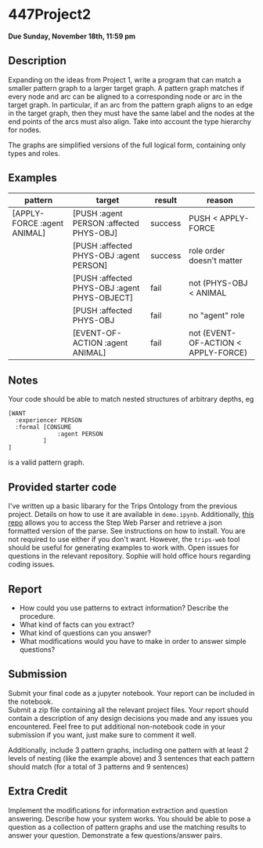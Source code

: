 # 447Project2

**Due Sunday, November 18th, 11:59 pm**

## Description

Expanding on the ideas from Project 1, write a program that can match a smaller pattern graph to a larger target graph.
A pattern graph matches if every node and arc can be aligned to a corresponding node or arc in the target graph.
In particular, if an arc from the pattern graph aligns to an edge in the target graph, then they must have the same label and
the nodes at the end points of the arcs must also align.  Take into account the type hierarchy for nodes.

The graphs are simplified versions of the full logical form, containing only types and roles.

## Examples

|pattern  |target   |result   |reason   |
|---------|---------|---------|---------|
|[APPLY-FORCE :agent ANIMAL] | [PUSH :agent PERSON :affected PHYS-OBJ] | success | PUSH < APPLY-FORCE |
| |[PUSH :affected PHYS-OBJ :agent PERSON]| success | role order doesn't matter|
| |[PUSH :affected PHYS-OBJ :agent PHYS-OBJECT]| fail | not (PHYS-OBJ < ANIMAL |
| |[PUSH :affected PHYS-OBJ | fail | no "agent" role|
| |[EVENT-OF-ACTION :agent ANIMAL] | fail | not (EVENT-OF-ACTION < APPLY-FORCE) |

## Notes

Your code should be able to match nested structures of arbitrary depths, eg
```
[WANT 
  :experiencer PERSON
  :formal [CONSUME
              :agent PERSON
          ]
]
```
is a valid pattern graph.

## Provided starter code

I've written up a basic libarary for the Trips Ontology from the previous project.  Details on how to use it are available
in  `demo.ipynb`.  Additionally, [this repo](http://github.com/mrmechko/trips-web) allows you to access the Step Web Parser and retrieve a json formatted version of the parse.  See instructions on how to install.  You are not required to use either if you don't want.  However, the `trips-web` tool should be useful for generating examples to work with.  Open issues for questions in the relevant repository.  Sophie will hold office hours regarding coding issues.

## Report

* How could you use patterns to extract information? Describe the procedure.  
* What kind of facts can you extract? 
* What kind of questions can you answer? 
* What modifications would you have to make in order to answer simple questions?

## Submission

Submit your final code as a jupyter notebook.  Your report can be included in the notebook.  
Submit a zip file containing all the relevant project files.  Your report should contain a description of any design
decisions you made and any issues you encountered.  Feel free to put additional non-notebook code in your submission if you want, just make sure to comment it well.

Additionally, include 3 pattern graphs, including one pattern with at least 2 levels of nesting (like the example above)
and 3 sentences that each pattern should match (for a total of 3 patterns and 9 sentences)

## Extra Credit

Implement the modifications for information extraction and question answering.  Describe how your system works.  You should be able to pose a question as a collection of pattern graphs and use the matching results to answer your question.  Demonstrate a few questions/answer pairs.
